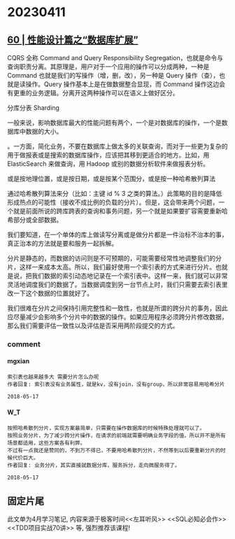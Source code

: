 # 20230411

## [60 | 性能设计篇之“数据库扩展”](https://time.geekbang.org/column/article/7045)

CQRS 全称 Command and Query Responsibility Segregation，也就是命令与查询职责分离。其原理是，用户对于一个应用的操作可以分成两种，一种是 Command 也就是我们的写操作（增，删，改），另一种是 Query 操作（查），也就是读操作。Query 操作基本上是在做数据整合显现，而 Command 操作这边会有更重的业务逻辑。分离开这两种操作可以在语义上做好区分。



分库分表 Sharding

一般来说，影响数据库最大的性能问题有两个，一个是对数据库的操作，一个是数据库中数据的大小。


。一方面，简化业务，不要在数据库上做太多的关联查询，而对于一些更为复杂的用于做报表或是搜索的数据库操作，应该把其移到更适合的地方。比如，用 ElasticSearch 来做查询，用 Hadoop 或别的数据分析软件来做报表分析。



或是按地理位置，或是按日期，或是按某个范围分，或是按一种哈希散列算法


通过哈希散列算法来分（比如：主键 id % 3 之类的算法。）此策略的目的是降低形成热点的可能性（接收不成比例的负载的分片）。但是，这会带来两个问题，一个就是前面所说的跨库跨表的查询和事务问题，另一个就是如果要扩容需要重新哈希部分或全部数据。


我们要知道，在一个单体的库上做读写分离或是做分片都是一件治标不治本的事，真正治本的方法就是要和服务一起拆解。



分片是静态的，而数据的访问则是不可预期的，可能需要经常性地调整我们的分片，这样一来成本太高。所以，我们最好使用一个索引表的方式来进行分片。也就是说，把我们数据的索引动态地记录在一个索引表中。这样一来，我们就可以非常灵活地调度我们的数据了。当数据调度到另一台节点上时，我们只需要去索引表里改一下这个数据的位置就好了。


我们很难在分片之间保持引用完整性和一致性，也就是所谓的跨分片的事务，因此应尽量减少会影响多个分片中的数据的操作。如果应用程序必须跨分片修改数据，那么我们需要评估一致性以及评估是否采用两阶段提交的方式。



### comment

#### mgxian

```
索引表也越来越多大 需要分片怎么办呢
作者回复: 索引表没有业务属性，就是kv，没有join，没有group，所以非常容易用哈希分片

2018-05-17
```



#### W_T

```
按照哈希散列分片，实现方案最简单，只需要在操作数据库的时候特殊处理就可以了。
按照业务分片，为了减少跨分片操作，在请求的前端就需要明确业务字段的值，所以并不是所有场景都适用，这些方案各有利弊。
不过有一点我还是赞同的，不到万不得已，不要用哈希散列分片，不然等到以后要重新分片的时候代价巨大。
作者回复: 业务分片，其实直接就数据分库，服务拆分，走向微服务得了。

2018-05-17
```

## 固定片尾

此文单为4月学习笔记, 内容来源于极客时间<<左耳听风>> <<SQL必知必会作>> <<TDD项目实战70讲>> 等, 强烈推荐该课程!